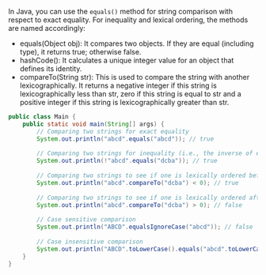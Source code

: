  In Java, you can use the `equals()` method for string comparison with respect to exact equality. For inequality and lexical ordering, the methods are named accordingly:
- equals(Object obj): It compares two objects. If they are equal (including type), it returns true; otherwise false.
- hashCode(): It calculates a unique integer value for an object that defines its identity.
- compareTo(String str): This is used to compare the string with another lexicographically. It returns a negative integer if this string is lexicographically less than str, zero if this string is equal to str and a positive integer if this string is lexicographically greater than str. 
```java
public class Main {
    public static void main(String[] args) {
        // Comparing two strings for exact equality
        System.out.println("abcd".equals("abcd")); // true
        
        // Comparing two strings for inequality (i.e., the inverse of exact equality)
        System.out.println(!"abcd".equals("dcba")); // true
        
        // Comparing two strings to see if one is lexically ordered before than the other
        System.out.println("abcd".compareTo("dcba") < 0); // true
        
        // Comparing two strings to see if one is lexically ordered after than the other
        System.out.println("abcd".compareTo("dcba") > 0); // false
        
        // Case sensitive comparison
        System.out.println("ABCD".equalsIgnoreCase("abcd")); // false
        
        // Case insensitive comparison
        System.out.println("ABCD".toLowerCase().equals("abcd".toLowerCase())); // true
    }
}
```
